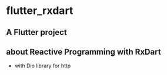 # flutter_rxdart

## A Flutter project

## about Reactive Programming with RxDart

- with Dio library for http
